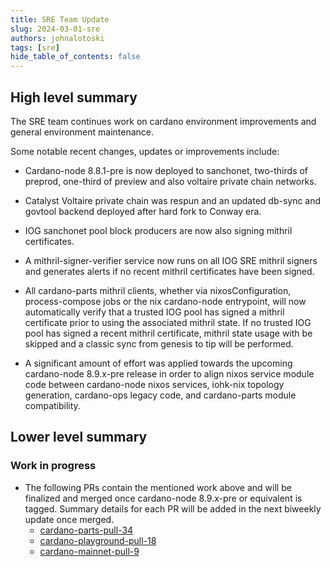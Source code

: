 ```yaml
---
title: SRE Team Update
slug: 2024-03-01-sre
authors: johnalotoski
tags: [sre]
hide_table_of_contents: false
---
```


## High level summary

The SRE team continues work on cardano environment improvements and general
environment maintenance.

Some notable recent changes, updates or improvements include:
* Cardano-node 8.8.1-pre is now deployed to sanchonet, two-thirds of preprod,
  one-third of preview and also voltaire private chain networks.

* Catalyst Voltaire private chain was respun and an updated db-sync and govtool
  backend deployed after hard fork to Conway era.

* IOG sanchonet pool block producers are now also signing mithril
  certificates.

* A mithril-signer-verifier service now runs on all IOG SRE mithril signers and
  generates alerts if no recent mithril certificates have been signed.

* All cardano-parts mithril clients, whether via nixosConfiguration,
  process-compose jobs or the nix cardano-node entrypoint, will now
  automatically verify that a trusted IOG pool has signed a mithril certificate
  prior to using the associated mithril state.  If no trusted IOG pool has
  signed a recent mithril certificate, mithril state usage with be skipped and
  a classic sync from genesis to tip will be performed.

* A significant amount of effort was applied towards the upcoming cardano-node
  8.9.x-pre release in order to align nixos service module code between
  cardano-node nixos services, iohk-nix topology generation, cardano-ops legacy
  code, and cardano-parts module compatibility.

## Lower level summary

### Work in progress
* The following PRs contain the mentioned work above and will be finalized and
  merged once cardano-node 8.9.x-pre or equivalent is tagged.  Summary details
  for each PR will be added in the next biweekly update once merged.
  * [cardano-parts-pull-34](https://github.com/input-output-hk/cardano-parts/pull/34)
  * [cardano-playground-pull-18](https://github.com/input-output-hk/cardano-playground/pull/18)
  * [cardano-mainnet-pull-9](https://github.com/input-output-hk/cardano-mainnet/pull/9)
